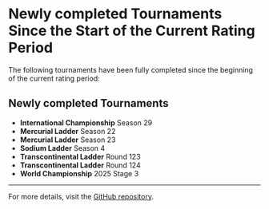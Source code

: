 # Newly completed Tournaments Since the Start of the Current Rating Period

The following tournaments have been fully completed since the beginning of the current rating period:

## Newly completed Tournaments

- **International Championship** Season 29
- **Mercurial Ladder** Season 22
- **Mercurial Ladder** Season 23
- **Sodium Ladder** Season 4
- **Transcontinental Ladder** Round 123
- **Transcontinental Ladder** Round 124
- **World Championship** 2025 Stage 3

---

For more details, visit the [GitHub repository](https://github.com/ausberg/tta_ratings_dev).

